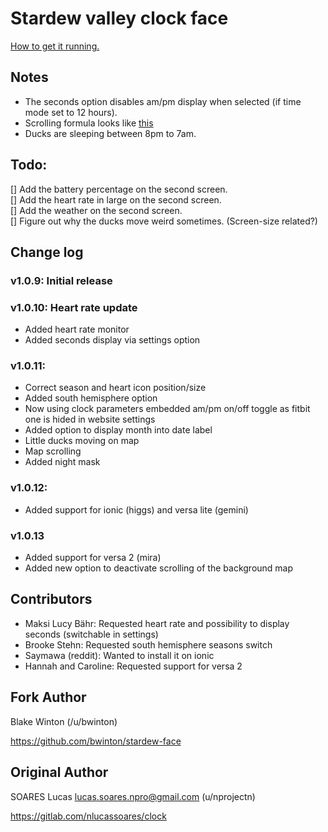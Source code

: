 # Stardew valley clock face

[How to get it running.](RUNNING.md)

## Notes

- The seconds option disables am/pm display when selected (if time mode set to 12 hours).
- Scrolling formula looks like [this](http://www.iquilezles.org/apps/graphtoy/?f1(x)=sin(x*16)&f2(x)=sin(x*4))
- Ducks are sleeping between 8pm to 7am.


## Todo:

[] Add the battery percentage on the second screen.  
[] Add the heart rate in large on the second screen.  
[] Add the weather on the second screen.  
[] Figure out why the ducks move weird sometimes. (Screen-size related?)  

## Change log

### v1.0.9: Initial release

### v1.0.10: Heart rate update

- Added heart rate monitor 
- Added seconds display via settings option

### v1.0.11:

- Correct season and heart icon position/size
- Added south hemisphere option
- Now using clock parameters embedded am/pm on/off toggle as fitbit one is hided in website settings
- Added option to display month into date label
- Little ducks moving on map
- Map scrolling
- Added night mask

### v1.0.12:

- Added support for ionic (higgs) and versa lite (gemini)

### v1.0.13

- Added support for versa 2 (mira)
- Added new option to deactivate scrolling of the background map

## Contributors

- Maksi Lucy Bähr: Requested heart rate and possibility to display seconds (switchable in settings)
- Brooke Stehn: Requested south hemisphere seasons switch
- Saymawa (reddit): Wanted to install it on ionic
- Hannah and Caroline: Requested support for versa 2

## Fork Author

Blake Winton (/u/bwinton)

https://github.com/bwinton/stardew-face

## Original Author

SOARES Lucas <lucas.soares.npro@gmail.com> (u/nprojectn)

https://gitlab.com/nlucassoares/clock
